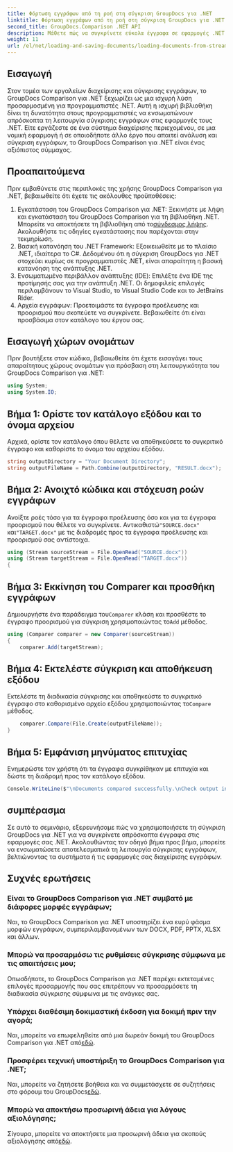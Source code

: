 ```yaml
---
title: Φόρτωση εγγράφων από τη ροή στη σύγκριση GroupDocs για .NET
linktitle: Φόρτωση εγγράφων από τη ροή στη σύγκριση GroupDocs για .NET
second_title: GroupDocs.Comparison .NET API
description: Μάθετε πώς να συγκρίνετε εύκολα έγγραφα σε εφαρμογές .NET χρησιμοποιώντας το GroupDocs Comparison, μια ισχυρή βιβλιοθήκη .NET.
weight: 11
url: /el/net/loading-and-saving-documents/loading-documents-from-stream/
---
```

## Εισαγωγή
Στον τομέα των εργαλείων διαχείρισης και σύγκρισης εγγράφων, το GroupDocs Comparison για .NET ξεχωρίζει ως μια ισχυρή λύση προσαρμοσμένη για προγραμματιστές .NET. Αυτή η ισχυρή βιβλιοθήκη δίνει τη δυνατότητα στους προγραμματιστές να ενσωματώνουν απρόσκοπτα τη λειτουργία σύγκρισης εγγράφων στις εφαρμογές τους .NET. Είτε εργάζεστε σε ένα σύστημα διαχείρισης περιεχομένου, σε μια νομική εφαρμογή ή σε οποιοδήποτε άλλο έργο που απαιτεί ανάλυση και σύγκριση εγγράφων, το GroupDocs Comparison για .NET είναι ένας αξιόπιστος σύμμαχος.
## Προαπαιτούμενα
Πριν εμβαθύνετε στις περιπλοκές της χρήσης GroupDocs Comparison για .NET, βεβαιωθείτε ότι έχετε τις ακόλουθες προϋποθέσεις:
1.  Εγκατάσταση του GroupDocs Comparison για .NET: Ξεκινήστε με λήψη και εγκατάσταση του GroupDocs Comparison για τη βιβλιοθήκη .NET. Μπορείτε να αποκτήσετε τη βιβλιοθήκη από το[σύνδεσμος λήψης](https://releases.groupdocs.com/comparison/net/). Ακολουθήστε τις οδηγίες εγκατάστασης που παρέχονται στην τεκμηρίωση.
2. Βασική κατανόηση του .NET Framework: Εξοικειωθείτε με το πλαίσιο .NET, ιδιαίτερα το C#. Δεδομένου ότι η σύγκριση GroupDocs για .NET στοχεύει κυρίως σε προγραμματιστές .NET, είναι απαραίτητη η βασική κατανόηση της ανάπτυξης .NET.
3. Ενσωματωμένο περιβάλλον ανάπτυξης (IDE): Επιλέξτε ένα IDE της προτίμησής σας για την ανάπτυξη .NET. Οι δημοφιλείς επιλογές περιλαμβάνουν το Visual Studio, το Visual Studio Code και το JetBrains Rider.
4. Αρχεία εγγράφων: Προετοιμάστε τα έγγραφα προέλευσης και προορισμού που σκοπεύετε να συγκρίνετε. Βεβαιωθείτε ότι είναι προσβάσιμα στον κατάλογο του έργου σας.

## Εισαγωγή χώρων ονομάτων
Πριν βουτήξετε στον κώδικα, βεβαιωθείτε ότι έχετε εισαγάγει τους απαραίτητους χώρους ονομάτων για πρόσβαση στη λειτουργικότητα του GroupDocs Comparison για .NET:
```csharp
using System;
using System.IO;
```
## Βήμα 1: Ορίστε τον κατάλογο εξόδου και το όνομα αρχείου
Αρχικά, ορίστε τον κατάλογο όπου θέλετε να αποθηκεύσετε το συγκριτικό έγγραφο και καθορίστε το όνομα του αρχείου εξόδου.
```csharp
string outputDirectory = "Your Document Directory";
string outputFileName = Path.Combine(outputDirectory, "RESULT.docx");
```
## Βήμα 2: Ανοιχτό κώδικα και στόχευση ροών εγγράφων
 Ανοίξτε ροές τόσο για τα έγγραφα προέλευσης όσο και για τα έγγραφα προορισμού που θέλετε να συγκρίνετε. Αντικαθιστώ`"SOURCE.docx"` και`"TARGET.docx"` με τις διαδρομές προς τα έγγραφα προέλευσης και προορισμού σας αντίστοιχα.
```csharp
using (Stream sourceStream = File.OpenRead("SOURCE.docx"))
using (Stream targetStream = File.OpenRead("TARGET.docx"))
{
```
## Βήμα 3: Εκκίνηση του Comparer και προσθήκη εγγράφων
 Δημιουργήστε ένα παράδειγμα του`Comparer` κλάση και προσθέστε το έγγραφο προορισμού για σύγκριση χρησιμοποιώντας το`Add` μέθοδος.
```csharp
using (Comparer comparer = new Comparer(sourceStream))
{
    comparer.Add(targetStream);
```
## Βήμα 4: Εκτελέστε σύγκριση και αποθήκευση εξόδου
 Εκτελέστε τη διαδικασία σύγκρισης και αποθηκεύστε το συγκριτικό έγγραφο στο καθορισμένο αρχείο εξόδου χρησιμοποιώντας το`Compare` μέθοδος.
```csharp
    comparer.Compare(File.Create(outputFileName));
}
```
## Βήμα 5: Εμφάνιση μηνύματος επιτυχίας
Ενημερώστε τον χρήστη ότι τα έγγραφα συγκρίθηκαν με επιτυχία και δώστε τη διαδρομή προς τον κατάλογο εξόδου.
```csharp
Console.WriteLine($"\nDocuments compared successfully.\nCheck output in {outputDirectory}.");
```

## συμπέρασμα
Σε αυτό το σεμινάριο, εξερευνήσαμε πώς να χρησιμοποιήσετε τη σύγκριση GroupDocs για .NET για να συγκρίνετε απρόσκοπτα έγγραφα στις εφαρμογές σας .NET. Ακολουθώντας τον οδηγό βήμα προς βήμα, μπορείτε να ενσωματώσετε αποτελεσματικά τη λειτουργία σύγκρισης εγγράφων, βελτιώνοντας τα συστήματα ή τις εφαρμογές σας διαχείρισης εγγράφων.
## Συχνές ερωτήσεις
### Είναι το GroupDocs Comparison για .NET συμβατό με διάφορες μορφές εγγράφων;
Ναι, το GroupDocs Comparison για .NET υποστηρίζει ένα ευρύ φάσμα μορφών εγγράφων, συμπεριλαμβανομένων των DOCX, PDF, PPTX, XLSX και άλλων.
### Μπορώ να προσαρμόσω τις ρυθμίσεις σύγκρισης σύμφωνα με τις απαιτήσεις μου;
Οπωσδήποτε, το GroupDocs Comparison για .NET παρέχει εκτεταμένες επιλογές προσαρμογής που σας επιτρέπουν να προσαρμόσετε τη διαδικασία σύγκρισης σύμφωνα με τις ανάγκες σας.
### Υπάρχει διαθέσιμη δοκιμαστική έκδοση για δοκιμή πριν την αγορά;
 Ναι, μπορείτε να επωφεληθείτε από μια δωρεάν δοκιμή του GroupDocs Comparison για .NET από[εδώ](https://releases.groupdocs.com/).
### Προσφέρει τεχνική υποστήριξη το GroupDocs Comparison για .NET;
Ναι, μπορείτε να ζητήσετε βοήθεια και να συμμετάσχετε σε συζητήσεις στο φόρουμ του GroupDocs[εδώ](https://forum.groupdocs.com/c/comparison/12).
### Μπορώ να αποκτήσω προσωρινή άδεια για λόγους αξιολόγησης;
 Σίγουρα, μπορείτε να αποκτήσετε μια προσωρινή άδεια για σκοπούς αξιολόγησης από[εδώ](https://purchase.groupdocs.com/temporary-license/).